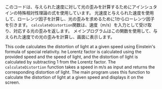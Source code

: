 # 
このコードは、与えられた速度に対して光の歪みを計算するためにアインシュタインの特殊相対性理論の式を使用しています。
光速度と与えられた速度を使用して、ローレンツ因子を計算し、光の歪みを求めるために1からローレンツ因子を引きます。
`calculateDistortion`関数は、速度（m/s）を入力として受け取り、対応する光の歪みを返します。
メインプログラムはこの関数を使用して、与えられた速度での光の歪みを計算し、画面に表示します。

This code calculates the distortion of light at a given speed using Einstein's formula of special relativity. 
he Lorentz factor is calculated using the provided speed and the speed of light, and the distortion of light is calculated by subtracting 1 from the Lorentz factor. 
The `calculateDistortion` function takes a speed in m/s as input and returns the corresponding distortion of light. 
The main program uses this function to calculate the distortion of light at a given speed and displays it on the screen.